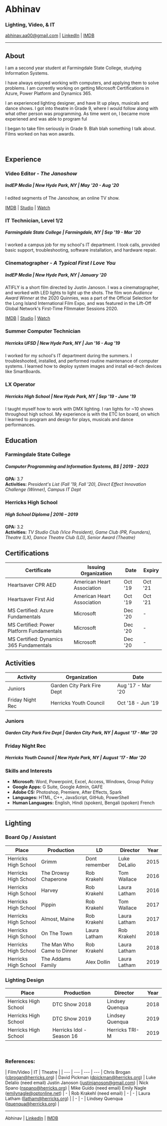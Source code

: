 # Abhinav
### Lighting, Video, & IT
[abhinav.aa00@gmail.com](abhinav.aa00@gmail.com)  |  [LinkedIn](https://www.linkedin.com/in/abhinav-/)  |  [IMDB](https://www.imdb.com/name/nm11288650/)
- --

## About
I am a second year student at Farmingdale State College, studying Information Systems. 

I have always enjoyed working with computers, and applying them to solve problems. I am currently working on getting Microsoft Certifications in Azure, Power Platform and Dynamics 365.

I an experienced lighting designer, and have lit up plays, musicals and dance shows. I got into theatre in Grade 9, where I would follow along with what other person was programming. As time went on, I became more experiened and was able to program ful 

I began to take film seriously in Grade 9. Blah blah something I talk about. 
Films worked on has won awards.

&nbsp;
## Experience

### Video Editor - *The Janoshow*
   ##### *IndEP Media | New Hyde Park, NY | May '20 - Aug '20*
   I edited segments of The Janoshow, an online TV show.

   [IMDB](https://www.imdb.com/title/tt12301402/) | 
   [Studio](https://www.puzzlepiecestudios.com/the-janoshow) |
   [Watch](https://www.youtube.com/playlist?list=PLKypaYM8MNBxEzVulu-AAnqc7SH4KOGb0)


### IT Technician, Level 1/2
   ##### *Farmingdale State College | Farmingdale, NY | Sep '19 - Mar '20*
   I worked a campus job for my school's IT department. I took calls, provided basic support, troubleshooting, software installation, and hardware repair.

### Cinematographer - *A Typical First I Love You*
   ##### *IndEP Media | New Hyde Park, NY | January '20*
   ATIFLY is a short film directed by Justin Janoson. I was a cinematographer, and worked with LED lights to light up the shots. The film won *Audience Award Winner* at the 2020 Quinnies, was a part of the Official Selection for the Long Island International Film Expo, and was featured in the Lift-Off Global Network's First-Time FIlmmaker Sessions 2020.
   
   [IMDB](https://www.imdb.com/title/tt11646056/) |
   [Studio](https://www.puzzlepiecestudios.com/copy-of-the-break) |
   [Watch](https://www.youtube.com/watch?v=rpzpGKWgjsk)

### Summer Computer Technician
   ##### *Herricks UFSD | New Hyde Park, NY | Jun '16 - Aug '19*
   I worked for my school's IT department during the summers. I troubleshooted, installed, and performed routine maintenance of computer systems. I learned how to deploy system images and install ed-tech devices like SmartBoards.

### LX Operator
   ##### *Herricks High School | New Hyde Park, NY | Sep '19 - June '19*
   I taught myself how to work with DMX lighting. I ran lights for ~10 shows throughout high school. My experience is with the ETC Ion board, on which I learned to program and design for plays, musicals and dance performances.   

## Education
### Farmingdale State College
   ##### Computer Programming and Information Systems, BS | 2019 - 2023
   **GPA:** 3.7  
   **Activities:** *President's List (Fall '19, Fall '20), Direct Effect Innovation Challenge (Winner), Campus IT Dept*

### Herricks High School
##### High School Diploma | 2016 – 2019
   **GPA:** 3.2  
   **Activities:** *TV Studio Club (Vice President), Game Club (PR, Founders), Theatre (LX), Dance Theatre Club (LD), Senior Award (Theatre)*

## Certifications
| Certificate | Issuing Organization | Date | Expiry |
| ----------- | -------------------- | ---- | ------ |
| Heartsaver CPR AED | American Heart Association | Oct '19 | Oct '21 |
| Heartsaver First Aid | American Heart Association | Oct '19 | Oct '21 |
| MS Certified: Azure Fundamentals | Microsoft | Dec '20 | - |
| MS Certified: Power Platform Fundamentals | Microsoft | Dec '20 | - |
| MS Certified: Dynamics 365 Fundamentals | Microsoft | Dec '20 | - |

## Activities
| Activity | Organization | Date |
| -------- | ------------ | ---- |
| Juniors  | Garden City Park Fire Dept | Aug '17 - Mar '20 |
| Friday Night Rec  | Herricks Youth Council | Oct '18 - Jun '19 |

### Juniors
   ##### *Garden City Park Fire Dept | Garden City Park, NY | August '17 - Mar '20*

### Friday Night Rec
   ##### *Herricks Youth Council | New Hyde Park, NY | August '17 - Mar '20*

### Skills and Interests
 - **Microsoft:** Word, Powerpoint, Excel, Access, Windows, Group Policy
 - **Google Apps:** G Suite, Google Admin, GAFE
 - **Adobe CS:**  Photoshop, Premiere, After Effects, Spark
 - **Languages:** HTML, C++, JavaScript, GitHub, PowerShell
 - **Human Languages:** English, Hindi (spoken), Bengali (spoken) French

---

## Lighting
### Board Op / Assistant
| Place | Production | LD | Director | Year |
| ----- | ---------- | -- | -------- | ---- |
| Herricks High School | Grimm | Dont remember | Luke DeLalio | 2015 |
| Herricks High School | The Drowsy Chaperone | Rob Krakehl | Tom Wallace | 2016 |
| Herricks High School | Harvey | Rob Krakehl | Laura Latham | 2016 |
| Herricks High School | Pippin | Rob Krakehl |  Tom Wallace | 2017 |
| Herricks High School | Almost, Maine | Rob Krakehl | Laura Latham | 2017 |
| Herricks High School | On The Town | Laura Latham | Rob Krakehl | 2018 |
| Herricks High School | The Man Who Came to Dinner | Rob Krakehl | Laura Latham | 2018 |
| Herricks High School | The Addams Family | Alex Dollin | Laura Latham | 2019 |

### Lighting Design
| Place | Production | Director | Year |
| ----- | ---------- | -------- | ---- |
| Herricks High School | DTC Show 2018 | Lindsey Quenqua | 2018 |
| Herricks High School | DTC Show 2019 | Lindsey Quenqua | 2019 |
| Herricks High School | Herricks Idol - Season 16 | Herricks TRI-M | 2019 |

&nbsp;
### References:
| Film/Video | IT | Theatre |
| --- | --- | --- | --- |
Chris Brogan (cbrogan@herricks.org) | David Pickman (dpickman@herricks.org) | Luke Delalio (need email)
Justin Janoson (justinjanoson@gmail.com) | Nick Spano (nspano@herricks.org) | Mike Guido (need email)
Emily Nagle (emilynagle@optonline.net) | - | Rob Krakehl (need email)
| - | - | Laura Latham (llatham@herricks.org) |
| - | - | Lindsey Quenqua (lquenqua@herricks.org) |

---
Abhinav  |  [LinkedIn](https://www.linkedin.com/in/abhinav-/)  |  [IMDB](https://www.imdb.com/name/nm11288650/)
